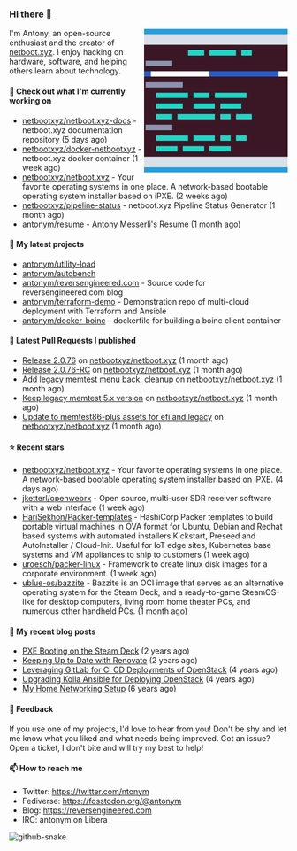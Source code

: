 
### Hi there 👋

<img align="right" src="https://raw.githubusercontent.com/antonym/antonym/master/assets/nbxyz.png" width="260">

I'm Antony, an open-source enthusiast and the creator of [netboot.xyz](https://netboot.xyz). I enjoy 
hacking on hardware, software, and helping others learn about technology. 

#### 👷 Check out what I'm currently working on

- [netbootxyz/netboot.xyz-docs](https://github.com/netbootxyz/netboot.xyz-docs) - netboot.xyz documentation repository (5 days ago)
- [netbootxyz/docker-netbootxyz](https://github.com/netbootxyz/docker-netbootxyz) - netboot.xyz docker container (1 week ago)
- [netbootxyz/netboot.xyz](https://github.com/netbootxyz/netboot.xyz) - Your favorite operating systems in one place.  A network-based bootable operating system installer based on iPXE. (2 weeks ago)
- [netbootxyz/pipeline-status](https://github.com/netbootxyz/pipeline-status) - netboot.xyz Pipeline Status Generator (1 month ago)
- [antonym/resume](https://github.com/antonym/resume) - Antony Messerli&#39;s Resume (1 month ago)

#### 🌱 My latest projects

- [antonym/utility-load](https://github.com/antonym/utility-load)
- [antonym/autobench](https://github.com/antonym/autobench)
- [antonym/reversengineered.com](https://github.com/antonym/reversengineered.com) - Source code for reversengineered.com blog
- [antonym/terraform-demo](https://github.com/antonym/terraform-demo) - Demonstration repo of multi-cloud deployment with Terraform and Ansible
- [antonym/docker-boinc](https://github.com/antonym/docker-boinc) - dockerfile for building a boinc client container

#### 🔨 Latest Pull Requests I published

- [Release 2.0.76](https://github.com/netbootxyz/netboot.xyz/pull/1390) on [netbootxyz/netboot.xyz](https://github.com/netbootxyz/netboot.xyz) (1 month ago)
- [Release 2.0.76-RC](https://github.com/netbootxyz/netboot.xyz/pull/1389) on [netbootxyz/netboot.xyz](https://github.com/netbootxyz/netboot.xyz) (1 month ago)
- [Add legacy memtest menu back, cleanup](https://github.com/netbootxyz/netboot.xyz/pull/1388) on [netbootxyz/netboot.xyz](https://github.com/netbootxyz/netboot.xyz) (1 month ago)
- [Keep legacy memtest 5.x version](https://github.com/netbootxyz/netboot.xyz/pull/1387) on [netbootxyz/netboot.xyz](https://github.com/netbootxyz/netboot.xyz) (1 month ago)
- [Update to memtest86-plus assets for efi and legacy](https://github.com/netbootxyz/netboot.xyz/pull/1386) on [netbootxyz/netboot.xyz](https://github.com/netbootxyz/netboot.xyz) (1 month ago)

#### ⭐ Recent stars

- [netbootxyz/netboot.xyz](https://github.com/netbootxyz/netboot.xyz) - Your favorite operating systems in one place.  A network-based bootable operating system installer based on iPXE. (4 days ago)
- [jketterl/openwebrx](https://github.com/jketterl/openwebrx) - Open source, multi-user SDR receiver software with a web interface (1 week ago)
- [HariSekhon/Packer-templates](https://github.com/HariSekhon/Packer-templates) - HashiCorp Packer templates to build portable virtual machines in OVA format for Ubuntu, Debian and Redhat based systems with automated installers Kickstart, Preseed and AutoInstaller / Cloud-Init. Useful for IoT edge sites, Kubernetes base systems and VM appliances to ship to customers (1 week ago)
- [uroesch/packer-linux](https://github.com/uroesch/packer-linux) - Framework to create linux disk images for a corporate environment. (1 week ago)
- [ublue-os/bazzite](https://github.com/ublue-os/bazzite) - Bazzite is an OCI image that serves as an alternative operating system for the Steam Deck, and a ready-to-game SteamOS-like for desktop computers, living room home theater PCs, and numerous other handheld PCs. (1 month ago)

#### 📜 My recent blog posts

- [PXE Booting on the Steam Deck](https://www.reversengineered.com/2022/08/02/pxe-booting-on-the-steam-deck/) (2 years ago)
- [Keeping Up to Date with Renovate](https://www.reversengineered.com/2022/03/13/keeping-up-to-date-with-renovate/) (2 years ago)
- [Leveraging GitLab for CI CD Deployments of OpenStack](https://www.reversengineered.com/2019/08/13/leveraging-gitlab-for-ci-cd-deployments-of-openstack/) (4 years ago)
- [Upgrading Kolla Ansible for Deploying OpenStack](https://www.reversengineered.com/2019/05/10/upgrading-kolla-ansible-for-deploying-openstack/) (4 years ago)
- [My Home Networking Setup](https://www.reversengineered.com/2017/07/29/my-home-networking-setup/) (6 years ago)

#### 💬 Feedback

If you use one of my projects, I'd love to hear from you! Don't be shy and let me know what you liked
and what needs being improved. Got an issue? Open a ticket, I don't bite and will try my best to help!

#### 📫 How to reach me

- Twitter: https://twitter.com/ntonym
- Fediverse: https://fosstodon.org/@antonym
- Blog: https://reversengineered.com
- IRC: antonym on Libera
<picture>
  <source media="(prefers-color-scheme: dark)" srcset="https://raw.githubusercontent.com/antonym/antonym/output/github-contribution-grid-snake-dark.svg" />
  <source media="(prefers-color-scheme: light)" srcset="https://raw.githubusercontent.com/antonym/antonym/output/github-contribution-grid-snake.svg" />
  <img alt="github-snake" src="github-snake.svg" />
</picture>
